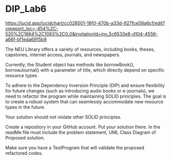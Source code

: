 # DIP_Lab6

https://lucid.app/lucidchart/cc028501-18f0-470b-a33d-927fce59a6cf/edit?viewport_loc=-454%2C-520%2C1664%2C1083%2C0_0&invitationId=inv_5c6533e8-d104-4556-a66f-bf1eda6915b9

The NEU Library offers a variety of resources, including books, theses, capstones, internet access, journals, and newspapers.

Currently, the Student object has methods like borrowBook(), borrowJournal() with a parameter of title, which directly depend on specific resource types.

To adhere to the Dependency Inversion Principle (DIP) and ensure flexibility for future changes (such as introducing audio books or e-journals), we need to refactor the program while maintaining SOLID principles. The goal is to create a robust system that can seamlessly accommodate new resource types in the future.

Your solution should not violate other SOLID principles.

Create a repository in your GitHub account. Put your solution there. In the readMe file must include the problem statement, UML Class Diagram of Proposed solution.

Make sure you have a TestProgram that will validate the proposed refactored codes.